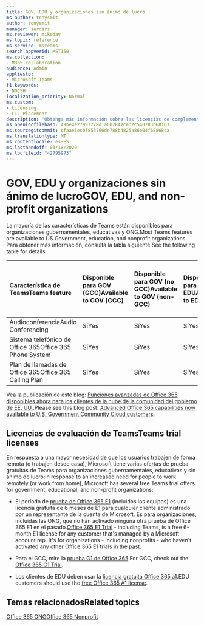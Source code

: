 ```yaml
---
title: GOV, EDU y organizaciones sin ánimo de lucro
ms.author: tonysmit
author: tonysmit
manager: serdars
ms.reviewer: mikedav
ms.topic: reference
ms.service: msteams
search.appverid: MET150
ms.collection:
- M365-collaboration
audience: Admin
appliesto:
- Microsoft Teams
f1.keywords:
- NOCSH
localization_priority: Normal
ms.custom:
- Licensing
- LIL_Placement
description: 'Obtenga más información sobre las licencias de complementos y las características de los planes de organización sin ánimo de lucro y de GOV, EDU. '
ms.openlocfilehash: 49be4e27997278d1a0b2842ced2c540783b68163
ms.sourcegitcommit: cfaae3ecbf853766de788b4825a86e04f68868ca
ms.translationtype: MT
ms.contentlocale: es-ES
ms.lasthandoff: 03/18/2020
ms.locfileid: "42795973"
---
```

# <a name="gov-edu-and-non-profit-organizations"></a><span data-ttu-id="aa85d-103">GOV, EDU y organizaciones sin ánimo de lucro</span><span class="sxs-lookup"><span data-stu-id="aa85d-103">GOV, EDU, and non-profit organizations</span></span>

<span data-ttu-id="aa85d-104">La mayoría de las características de Teams están disponibles para organizaciones gubernamentales, educativas y ONG.</span><span class="sxs-lookup"><span data-stu-id="aa85d-104">Most Teams features are available to US Government, education, and nonprofit organizations.</span></span> <span data-ttu-id="aa85d-105">Para obtener más información, consulta la tabla siguiente.</span><span class="sxs-lookup"><span data-stu-id="aa85d-105">See the following table for details.</span></span>

|<span data-ttu-id="aa85d-106">**Característica de Teams**</span><span class="sxs-lookup"><span data-stu-id="aa85d-106">**Teams feature**</span></span>|<span data-ttu-id="aa85d-107">**Disponible para GOV (GCC)**</span><span class="sxs-lookup"><span data-stu-id="aa85d-107">**Available to GOV (GCC)**</span></span>|<span data-ttu-id="aa85d-108">**Disponible para GOV (no GCC)**</span><span class="sxs-lookup"><span data-stu-id="aa85d-108">**Available to GOV (non-GCC)**</span></span>|<span data-ttu-id="aa85d-109">**Disponible para EDU**</span><span class="sxs-lookup"><span data-stu-id="aa85d-109">**Available to EDU**</span></span>|<span data-ttu-id="aa85d-110">**Disponible para organizaciones sin ánimo de lucro**</span><span class="sxs-lookup"><span data-stu-id="aa85d-110">**Available to non-profit organizations**</span></span>|
|:-----|:-----|:-----|:-----|:-----|
|<span data-ttu-id="aa85d-111">Audioconferencia</span><span class="sxs-lookup"><span data-stu-id="aa85d-111">Audio Conferencing</span></span>  <br/> |<span data-ttu-id="aa85d-112">Sí</span><span class="sxs-lookup"><span data-stu-id="aa85d-112">Yes</span></span>  <br/> |<span data-ttu-id="aa85d-113">Sí</span><span class="sxs-lookup"><span data-stu-id="aa85d-113">Yes</span></span>  <br/> |<span data-ttu-id="aa85d-114">Sí</span><span class="sxs-lookup"><span data-stu-id="aa85d-114">Yes</span></span>  <br/> |<span data-ttu-id="aa85d-115">Sí</span><span class="sxs-lookup"><span data-stu-id="aa85d-115">Yes</span></span>  <br/> |
|<span data-ttu-id="aa85d-116">Sistema telefónico de Office 365</span><span class="sxs-lookup"><span data-stu-id="aa85d-116">Office 365 Phone System</span></span>  <br/> |<span data-ttu-id="aa85d-117">Sí</span><span class="sxs-lookup"><span data-stu-id="aa85d-117">Yes</span></span>  <br/> |<span data-ttu-id="aa85d-118">Sí</span><span class="sxs-lookup"><span data-stu-id="aa85d-118">Yes</span></span>  <br/> |<span data-ttu-id="aa85d-119">Sí</span><span class="sxs-lookup"><span data-stu-id="aa85d-119">Yes</span></span>  <br/> |<span data-ttu-id="aa85d-120">Sí</span><span class="sxs-lookup"><span data-stu-id="aa85d-120">Yes</span></span>  <br/> |
|<span data-ttu-id="aa85d-121">Plan de llamadas de Office 365</span><span class="sxs-lookup"><span data-stu-id="aa85d-121">Office 365 Calling Plan</span></span>  <br/> |<span data-ttu-id="aa85d-122">Sí</span><span class="sxs-lookup"><span data-stu-id="aa85d-122">Yes</span></span>  <br/> |<span data-ttu-id="aa85d-123">Sí</span><span class="sxs-lookup"><span data-stu-id="aa85d-123">Yes</span></span>  <br/> |<span data-ttu-id="aa85d-124">Sí</span><span class="sxs-lookup"><span data-stu-id="aa85d-124">Yes</span></span>  <br/> |<span data-ttu-id="aa85d-125">Sí</span><span class="sxs-lookup"><span data-stu-id="aa85d-125">Yes</span></span>  <br/> |
   
<span data-ttu-id="aa85d-126">Vea la publicación de este blog: [Funciones avanzadas de Office 365 disponibles ahora para los clientes de la nube de la comunidad del gobierno de EE. UU.](https://www.microsoft.com/microsoft-365/blog/2017/01/17/advanced-office-365-capabilities-now-available-to-u-s-government-community-customers/).</span><span class="sxs-lookup"><span data-stu-id="aa85d-126">Please see this blog post: [Advanced Office 365 capabilities now available to U.S. Government Community Cloud customers](https://www.microsoft.com/microsoft-365/blog/2017/01/17/advanced-office-365-capabilities-now-available-to-u-s-government-community-customers/).</span></span>

## <a name="teams-trial-licenses"></a><span data-ttu-id="aa85d-127">Licencias de evaluación de Teams</span><span class="sxs-lookup"><span data-stu-id="aa85d-127">Teams trial licenses</span></span>

<span data-ttu-id="aa85d-128">En respuesta a una mayor necesidad de que los usuarios trabajen de forma remota (o trabajen desde casa), Microsoft tiene varias ofertas de prueba gratuitas de Teams para organizaciones gubernamentales, educativas y sin ánimo de lucro:</span><span class="sxs-lookup"><span data-stu-id="aa85d-128">In response to an increased need for people to work remotely (or work from home), Microsoft has several free Teams trial offers for government, educational, and non-profit organizations:</span></span>

- <span data-ttu-id="aa85d-129">El período de [prueba de Office 365 E1](../e1-trial-license.md) (incluidos los equipos) es una licencia gratuita de 6 meses de E1 para cualquier cliente administrado por un representante de la cuenta de Microsoft. Es para organizaciones, incluidas las ONG, que no han activado ninguna otra prueba de Office 365 E1 en el pasado.</span><span class="sxs-lookup"><span data-stu-id="aa85d-129">[Office 365 E1 Trial](../e1-trial-license.md) - including Teams, is a free 6-month E1 license for any customer that's managed by a Microsoft account rep. It's for organizations - including nonprofits - who haven't activated any other Office 365 E1 trials in the past.</span></span> 

- <span data-ttu-id="aa85d-130">Para el GCC, mire la [prueba G1 de Office 365](../g1-trial-license.md).</span><span class="sxs-lookup"><span data-stu-id="aa85d-130">For GCC, check out the [Office 365 G1 Trial](../g1-trial-license.md).</span></span> 

- <span data-ttu-id="aa85d-131">Los clientes de EDU deben usar la [licencia gratuita Office 365 a1](../teams-edu-licensing.md).</span><span class="sxs-lookup"><span data-stu-id="aa85d-131">EDU customers should use the [free Office 365 A1 license](../teams-edu-licensing.md).</span></span>


## <a name="related-topics"></a><span data-ttu-id="aa85d-132">Temas relacionados</span><span class="sxs-lookup"><span data-stu-id="aa85d-132">Related topics</span></span>

[<span data-ttu-id="aa85d-133">Office 365 ONG</span><span class="sxs-lookup"><span data-stu-id="aa85d-133">Office 365 Nonprofit</span></span>](https://www.microsoft.com/microsoft-365/nonprofit/office-365-nonprofit)